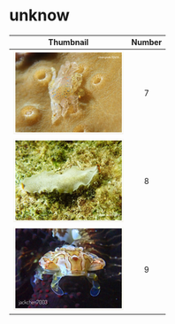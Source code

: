 # unknow

| Thumbnail | Number |
| :---: | :---: |
| ![](../.gitbook/assets/small-unknow20.jpg)  | 7 |
| ![](../.gitbook/assets/small-unknow10.jpg)  | 8 |
| ![](../.gitbook/assets/small-unknow13.jpg)  | 9 |

